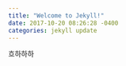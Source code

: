 ```yaml
---
title: "Welcome to Jekyll!"
date: 2017-10-20 08:26:28 -0400
categories: jekyll update
---
```


흐하하하
